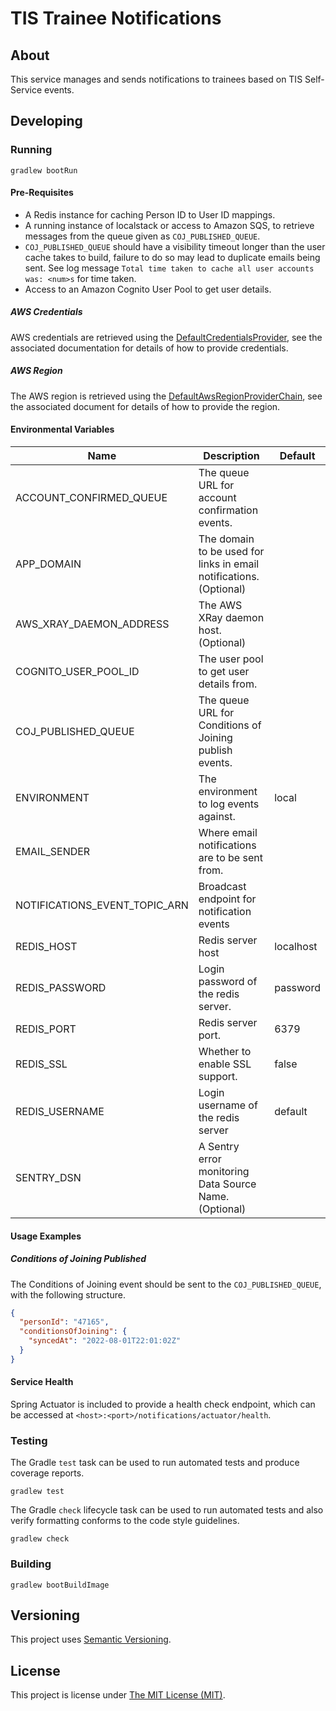 # TIS Trainee Notifications

## About
This service manages and sends notifications to trainees based on TIS
Self-Service events.

## Developing

### Running

```shell
gradlew bootRun
```

#### Pre-Requisites

 - A Redis instance for caching Person ID to User ID mappings.
 - A running instance of localstack or access to Amazon SQS, to retrieve
   messages from the queue given as `COJ_PUBLISHED_QUEUE`.
 - `COJ_PUBLISHED_QUEUE` should have a visibility timeout longer than the user
   cache takes to build, failure to do so may lead to duplicate emails being
   sent. See log message `Total time taken to cache all user accounts was:
   <num>s` for time taken.
 - Access to an Amazon Cognito User Pool to get user details.

##### AWS Credentials

AWS credentials are retrieved using the [DefaultCredentialsProvider], see the
associated documentation for details of how to provide credentials.

##### AWS Region

The AWS region is retrieved using the [DefaultAwsRegionProviderChain], see the
associated document for details of how to provide the region.

#### Environmental Variables

| Name                          | Description                                                        | Default   |
|-------------------------------|--------------------------------------------------------------------|-----------|
| ACCOUNT_CONFIRMED_QUEUE       | The queue URL for account confirmation events.                     |           |
| APP_DOMAIN                    | The domain to be used for links in email notifications. (Optional) |           |
| AWS_XRAY_DAEMON_ADDRESS       | The AWS XRay daemon host. (Optional)                               |           |
| COGNITO_USER_POOL_ID          | The user pool to get user details from.                            |           |
| COJ_PUBLISHED_QUEUE           | The queue URL for Conditions of Joining publish events.            |           |
| ENVIRONMENT                   | The environment to log events against.                             | local     |
| EMAIL_SENDER                  | Where email notifications are to be sent from.                     |           |
| NOTIFICATIONS_EVENT_TOPIC_ARN | Broadcast endpoint for notification events                         |           |
| REDIS_HOST                    | Redis server host                                                  | localhost |
| REDIS_PASSWORD                | Login password of the redis server.                                | password  |
| REDIS_PORT                    | Redis server port.                                                 | 6379      |
| REDIS_SSL                     | Whether to enable SSL support.                                     | false     |
| REDIS_USERNAME                | Login username of the redis server                                 | default   |
| SENTRY_DSN                    | A Sentry error monitoring Data Source Name. (Optional)             |           |

#### Usage Examples

##### Conditions of Joining Published

The Conditions of Joining event should be sent to the `COJ_PUBLISHED_QUEUE`, with
the following structure.

```json
{
  "personId": "47165",
  "conditionsOfJoining": {
    "syncedAt": "2022-08-01T22:01:02Z"
  }
}
```

#### Service Health

Spring Actuator is included to provide a health check endpoint, which  can be
accessed at `<host>:<port>/notifications/actuator/health`.

### Testing

The Gradle `test` task can be used to run automated tests and produce coverage
reports.
```shell
gradlew test
```

The Gradle `check` lifecycle task can be used to run automated tests and also
verify formatting conforms to the code style guidelines.
```shell
gradlew check
```

### Building

```shell
gradlew bootBuildImage
```

## Versioning
This project uses [Semantic Versioning](semver.org).

## License
This project is license under [The MIT License (MIT)](LICENSE).

[DefaultCredentialsProvider]:(https://sdk.amazonaws.com/java/api/latest/software/amazon/awssdk/auth/credentials/DefaultCredentialsProvider.html)
[DefaultAwsRegionProviderChain]:(https://sdk.amazonaws.com/java/api/latest/software/amazon/awssdk/regions/providers/DefaultAwsRegionProviderChain.html)
